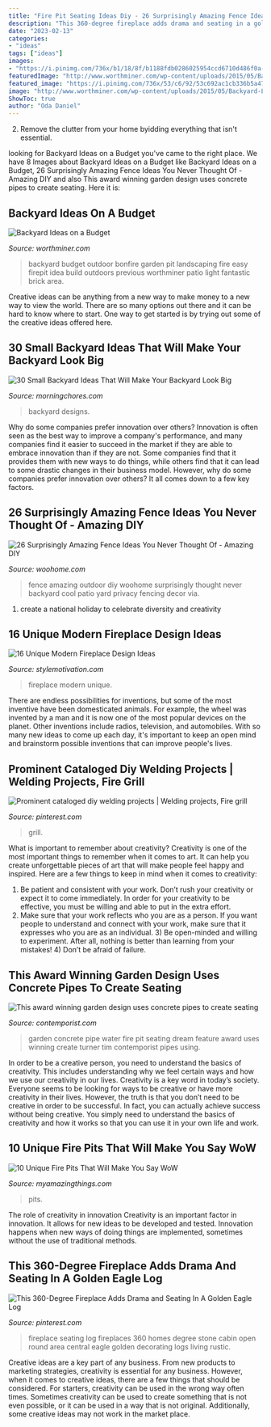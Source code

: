 ```yaml
---
title: "Fire Pit Seating Ideas Diy - 26 Surprisingly Amazing Fence Ideas You Never Thought Of"
description: "This 360-degree fireplace adds drama and seating in a golden eagle log"
date: "2023-02-13"
categories:
- "ideas"
tags: ["ideas"]
images:
- "https://i.pinimg.com/736x/b1/18/8f/b1188fdb0286025954ccd6710d486f0a--fireplace-seating-fireplace-ideas.jpg"
featuredImage: "http://www.worthminer.com/wp-content/uploads/2015/05/Backyard-Landscaping-Ideas-on-a-Budget-35.jpg"
featured_image: "https://i.pinimg.com/736x/53/c6/92/53c692ac1cb336b5a477ebc9725b8b68.jpg"
image: "http://www.worthminer.com/wp-content/uploads/2015/05/Backyard-Landscaping-Ideas-on-a-Budget-35.jpg"
ShowToc: true
author: "Oda Daniel"
---
```



2. Remove the clutter from your home byidding everything that isn't essential.

	

		
looking for Backyard Ideas on a Budget you've came to the right place. We have 8 Images about Backyard Ideas on a Budget like Backyard Ideas on a Budget, 26 Surprisingly Amazing Fence Ideas You Never Thought Of - Amazing DIY and also This award winning garden design uses concrete pipes to create seating. Here it is:
		
    
## Backyard Ideas On A Budget

<img loading=lazy src="http://www.worthminer.com/wp-content/uploads/2015/05/Backyard-Landscaping-Ideas-on-a-Budget-35.jpg" onerror="this.onerror=null;this.src='https://tse3.mm.bing.net/th?id=OIP.PDvcVPhDehTYne4XbA5pnwHaKO&amp;pid=15.1';" alt="Backyard Ideas on a Budget">

_Source: worthminer.com_

>backyard budget outdoor bonfire garden pit landscaping fire easy firepit idea build outdoors previous worthminer patio light fantastic brick area. 

	

Creative ideas can be anything from a new way to make money to a new way to view the world. There are so many options out there and it can be hard to know where to start. One way to get started is by trying out some of the creative ideas offered here.

    
## 30 Small Backyard Ideas That Will Make Your Backyard Look Big

<img loading=lazy src="https://i1.wp.com/morningchores.com/wp-content/uploads/2016/11/12.-A-Backyard-of-Lights-1-533x800.jpg?resize=533%2C800" onerror="this.onerror=null;this.src='https://tse1.mm.bing.net/th?id=OIP.4DXJ6fc-6t6iP2nxYndnzgHaLH&amp;pid=15.1';" alt="30 Small Backyard Ideas That Will Make Your Backyard Look Big">

_Source: morningchores.com_

>backyard designs. 

	

Why do some companies prefer innovation over others?
Innovation is often seen as the best way to improve a company's performance, and many companies find it easier to succeed in the market if they are able to embrace innovation than if they are not. Some companies find that it provides them with new ways to do things, while others find that it can lead to some drastic changes in their business model. However, why do some companies prefer innovation over others? It all comes down to a few key factors.

    
## 26 Surprisingly Amazing Fence Ideas You Never Thought Of - Amazing DIY

<img loading=lazy src="http://www.woohome.com/wp-content/uploads/2015/05/amazing-fence-ideas-woohome-23.jpg" onerror="this.onerror=null;this.src='https://tse4.mm.bing.net/th?id=OIP.FHD6vDIpz-YwcsyFKznGwAHaJ4&amp;pid=15.1';" alt="26 Surprisingly Amazing Fence Ideas You Never Thought Of - Amazing DIY">

_Source: woohome.com_

>fence amazing outdoor diy woohome surprisingly thought never backyard cool patio yard privacy fencing decor via. 

	

1. create a national holiday to celebrate diversity and creativity

    
## 16 Unique Modern Fireplace Design Ideas

<img loading=lazy src="https://cdn.homebnc.com/homeimg/2016/04/12-clean-and-simple-fireplace-idea-best-fireplace-idea-homebnc.jpg" onerror="this.onerror=null;this.src='https://tse3.mm.bing.net/th?id=OIP.OO9QZKtsp2_8qH8rDAwGVgHaE4&amp;pid=15.1';" alt="16 Unique Modern Fireplace Design Ideas">

_Source: stylemotivation.com_

>fireplace modern unique. 

	

There are endless possibilities for inventions, but some of the most inventive have been domesticated animals. For example, the wheel was invented by a man and it is now one of the most popular devices on the planet. Other inventions include radios, television, and automobiles. With so many new ideas to come up each day, it's important to keep an open mind and brainstorm possible inventions that can improve people's lives.

    
## Prominent Cataloged Diy Welding Projects | Welding Projects, Fire Grill

<img loading=lazy src="https://i.pinimg.com/736x/53/c6/92/53c692ac1cb336b5a477ebc9725b8b68.jpg" onerror="this.onerror=null;this.src='https://tse4.mm.bing.net/th?id=OIP.qYWTbEWSiDoCbsle0Nu3DgHaNK&amp;pid=15.1';" alt="Prominent cataloged diy welding projects | Welding projects, Fire grill">

_Source: pinterest.com_

>grill. 

	

What is important to remember about creativity?
Creativity is one of the most important things to remember when it comes to art. It can help you create unforgettable pieces of art that will make people feel happy and inspired. Here are a few things to keep in mind when it comes to creativity: 
1) Be patient and consistent with your work. Don’t rush your creativity or expect it to come immediately. In order for your creativity to be effective, you must be willing and able to put in the extra effort. 
2) Make sure that your work reflects who you are as a person. If you want people to understand and connect with your work, make sure that it expresses who you are as an individual. 3) Be open-minded and willing to experiment. After all, nothing is better than learning from your mistakes! 4) Don’t be afraid of failure.

    
## This Award Winning Garden Design Uses Concrete Pipes To Create Seating

<img loading=lazy src="http://www.contemporist.com/wp-content/uploads/2015/12/pipe-dream_071215_04.jpg" onerror="this.onerror=null;this.src='https://tse1.mm.bing.net/th?id=OIP.3QGi7hamir6zHpr6HB76PwHaLG&amp;pid=15.1';" alt="This award winning garden design uses concrete pipes to create seating">

_Source: contemporist.com_

>garden concrete pipe water fire pit seating dream feature award uses winning create turner tim contemporist pipes using. 

	

In order to be a creative person, you need to understand the basics of creativity. This includes understanding why we feel certain ways and how we use our creativity in our lives.
Creativity is a key word in today’s society. Everyone seems to be looking for ways to be creative or have more creativity in their lives. However, the truth is that you don’t need to be creative in order to be successful. In fact, you can actually achieve success without being creative. You simply need to understand the basics of creativity and how it works so that you can use it in your own life and work.

    
## 10 Unique Fire Pits That Will Make You Say WoW

<img loading=lazy src="https://myamazingthings.com/wp-content/uploads/2017/01/firepit5.jpg" onerror="this.onerror=null;this.src='https://tse3.mm.bing.net/th?id=OIP.jkcSBEZLij6IJ2ZwUyPJ1AHaHa&amp;pid=15.1';" alt="10 Unique Fire Pits That Will Make You Say WoW">

_Source: myamazingthings.com_

>pits. 

	

The role of creativity in innovation
Creativity is an important factor in innovation. It allows for new ideas to be developed and tested. Innovation happens when new ways of doing things are implemented, sometimes without the use of traditional methods.

    
## This 360-Degree Fireplace Adds Drama And Seating In A Golden Eagle Log

<img loading=lazy src="https://i.pinimg.com/736x/b1/18/8f/b1188fdb0286025954ccd6710d486f0a--fireplace-seating-fireplace-ideas.jpg" onerror="this.onerror=null;this.src='https://tse2.mm.bing.net/th?id=OIP.L1tX04_kLqvicCgJitEz3wHaFj&amp;pid=15.1';" alt="This 360-Degree Fireplace Adds Drama and Seating In A Golden Eagle Log">

_Source: pinterest.com_

>fireplace seating log fireplaces 360 homes degree stone cabin open round area central eagle golden decorating logs living rustic. 

	

Creative ideas are a key part of any business. From new products to marketing strategies, creativity is essential for any business. However, when it comes to creative ideas, there are a few things that should be considered. For starters, creativity can be used in the wrong way often times. Sometimes creativity can be used to create something that is not even possible, or it can be used in a way that is not original. Additionally, some creative ideas may not work in the market place.

